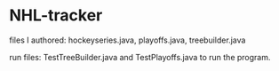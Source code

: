 # NHL-tracker
files I authored: hockeyseries.java, playoffs.java, treebuilder.java

run files: TestTreeBuilder.java and TestPlayoffs.java to run the program. 
